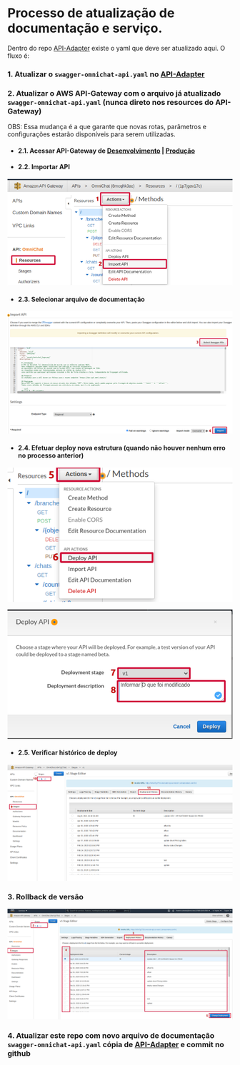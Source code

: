 # Processo de atualização de documentação e serviço.

Dentro do repo [API-Adapter](https://github.com/OmniChat/API-Adapter) existe o yaml que deve ser atualizado aqui.
O fluxo é:

### 1. Atualizar o `swagger-omnichat-api.yaml` no  [API-Adapter](https://github.com/OmniChat/API-Adapter)
### 2. Atualizar o AWS API-Gateway com o arquivo já atualizado `swagger-omnichat-api.yaml` (nunca direto nos resources do API-Gateway)

OBS: Essa mudança é a que garante que novas rotas, parâmetros e configurações estarão disponíveis para serem utilizadas.

  - #### 2.1. Acessar API-Gateway de [Desenvolvimento](https://console.aws.amazon.com/apigateway/home?region=us-east-1#/apis/x6w7g275si/resources/e94cqmkyig) | [Produção](https://console.aws.amazon.com/apigateway/home?region=us-east-1#/apis/8rncqhk3ac/resources/1p7jgav17c)

  - #### 2.2. Importar API

  ![Actions](./img/update-api-gateway-import-docs.png)

  - #### 2.3. Selecionar arquivo de documentação

  ![Actions](./img/update-file.png)

  - #### 2.4. Efetuar deploy nova estrutura (quando não houver nenhum erro no processo anterior)

  ![Actions](./img/deploy.png)

  ![Actions](./img/exec-deploy.png)

  - #### 2.5. Verificar histórico de deploy

  ![Actions](./img/check-deployment.png)

### 3. Rollback de versão

  ![Actions](./img/rollback-deploy.png)

### 4. Atualizar este repo com novo arquivo de documentação `swagger-omnichat-api.yaml` cópia de [API-Adapter](https://github.com/OmniChat/API-Adapter)  e commit no github
